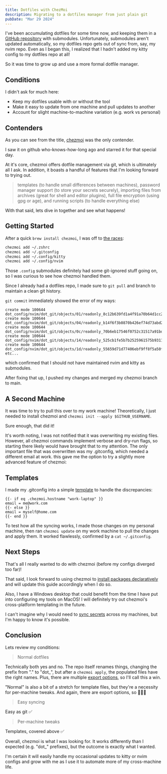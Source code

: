 ```yaml
---
title: Dotfiles with ChezMoi
description: Migrating to a dotfiles manager from just plain git
pubDate: "Mar 29 2024"
---
```


I've been accumulating dotfiles for some time now, and keeping them in a [GitHub repository](https://github.com/r-cha/dotfiles) with submodules.
Unfortunately, submodules aren't updated automatically, so my dotfiles repo gets out of sync from, say, my nvim repo.
Even as I began this, I realized that I hadn't added my kitty config to my dotfiles repo at all!

So it was time to grow up and use a more formal dotfile manager.

## Conditions

I didn't ask for much here:
- Keep my dotfiles usable with or without the tool
- Make it easy to update from one machine and pull updates to another
- Account for slight machine-to-machine variation (e.g. work vs personal)

## Contenders

As you can see from the title, [chezmoi](https://github.com/twpayne/chezmoi) was the only contender.

I saw it on github who-knows-how-long ago and starred it for that special day.

At it's core, chezmoi offers dotfile management via git, which is ultimately all I ask.
In addition, it boasts a handful of features that I'm looking forward to trying out.
> templates (to handle small differences between machines),
> password manager support (to store your secrets securely),
> importing files from archives (great for shell and editor plugins), 
> full file encryption (using gpg or age),
> and running scripts (to handle everything else)

With that said, lets dive in together and see what happens!

## Getting Started

After a quick `brew install chezmoi`, I was off to [the races](https://www.chezmoi.io/quick-start/):

```sh
chezmoi add ~/.zshrc
chezmoi add ~/.gitconfig
chezmoi add ~/.config/kitty
chezmoi add ~/.config/nvim
```

Those `.config` submodules definitely had some git-ignored stuff going on, so I was curious to see how chezmoi handled them.

Since I already had a dotfiles repo, I made sure to `git pull` and branch to maintain a clean git history.

`git commit` immediately showed the error of my ways:

```
create mode 100644 dot_config/nvim/dot_git/objects/01/readonly_8c12b639fd1a4f91a70b64d1cc2f73b4adf2f8
create mode 100644 dot_config/nvim/dot_git/objects/04/readonly_b14f6f3b0870b426ef74d73abd2e30eeb0d4d9
create mode 100644 dot_config/nvim/dot_git/objects/0c/readonly_70b6eb17546f0752c31517a91bde7863988b85
create mode 100644 dot_config/nvim/dot_git/objects/14/readonly_525cb1fe5b7b2525961575b9311cade6c43e7f
create mode 100644 dot_config/nvim/dot_git/objects/1d/readonly_55659d71d77406ebf9ff8f5a50ffce17c7faab
etc...
```

which confirmed that I should not have maintained nvim and kitty as submodules.

After fixing that up, I pushed my changes and merged my chezmoi branch to main.

## A Second Machine

It was time to try to pull this over to my work machine!
Theoretically, I just needed to install chezmoi and `chezmoi init --apply $GITHUB_USERNAME`.

Sure enough, that did it!

It's worth noting, I was not notified that it was overwriting my existing files.
However, all chezmoi commands implement verbose and dry-run flags, so starting there likely would have brought that to my attention.
The only important file that was overwritten was my .gitconfig, which needed a different email at work.
this gave me the option to try a slightly more advanced feature of chezmoi:

## Templates

I made my .gitconfig into a simple [template](https://www.chezmoi.io/user-guide/manage-machine-to-machine-differences/) to handle the discrepancies:

```
{{- if eq .chezmoi.hostname "work-laptop" }}
email = me@work.com
{{- else }}
email = myself@home.com
{{- end }}
```

To test how all the syncing works, I made those changes on my personal machine, then ran `chezmoi update` on my work machine to pull the changes and apply them.
It worked flawlessly, confirmed by a `cat ~/.gitconfig`.

## Next Steps

That's all I really wanted to do with chezmoi (before my configs diverged too far)!

That said, I look forward to using chezmoi to [install packages declaratively](https://www.chezmoi.io/user-guide/advanced/install-packages-declaratively/) and will update this guide accordingly when I do so.

Also, I have a Windows desktop that could benefit from the time I have put into configuring my tools on MacOS!
I will definitely try out chezmoi's cross-platform templating in the future.

I can't imagine why I would need to [sync secrets](https://www.chezmoi.io/user-guide/password-managers/) across my machines, but I'm happy to know it's possible.

## Conclusion

Lets review my conditions:

> Normal dotfiles

Technically both yes and no.
The repo itself renames things, changing the prefix from "." to "dot_",
but after a `chezmoi apply`, the populated files have the right names.
Plus, there are multiple [export options](https://www.chezmoi.io/user-guide/advanced/migrate-away-from-chezmoi/), so I'll call this a win.

"Normal" is also a bit of a stretch for template files, but they're a necessity for per-machine tweaks.
And again, there are export options, so 🤷🏼‍♂️

> Easy syncing

Easy as git ✅

> Per-machine tweaks

Templates, covered above ✅


Overall, chezmoi is what I was looking for.
It works differently than I expected (e.g. "dot_" prefixes), but the outcome is exactly what I wanted.

I'm certain it will easily handle my occasional updates to kitty or nvim configs
and grow with me as I use it to automate more of my cross-machine life.

